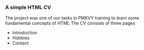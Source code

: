 ### A simple HTML CV
The project was one of our tasks in PMKVY training to learn some fundamental concepts of HTML
The CV consists of three pages
- Introduction
- Hobbies
- Contact
